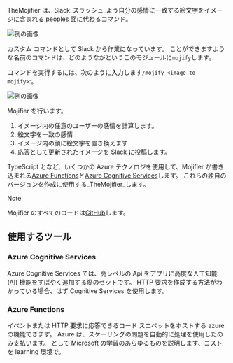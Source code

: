 TheMojifier は、Slack_スラッシュ_よう自分の感情に一致する絵文字をイメージに含まれる peoples 面に代わるコマンド。

![例の画像](/media-drafts/example-mojify-image.png)

カスタム コマンドとして Slack から作業になっています。 ことができますような名前のコマンドは、どのようながというこのモジュールに`mojify`します。

コマンドを実行するには、次のように入力します`/mojify <image to mojify>`:。

![例の画像](/media-drafts/9.slack-type-mojify.png)

Mojifier を行います。

  1.  イメージ内の任意のユーザーの感情を計算します。
  2.  絵文字を一致の感情
  3.  イメージ内の顔に絵文字を置き換えます
  4.  応答として更新されたイメージを Slack に投稿します。

TypeScript となど、いくつかの Azure テクノロジを使用して、Mojifier が書き込まれる[Azure Functions](https://azure.microsoft.com/services/functions/)と[Azure Cognitive Services](https://azure.microsoft.com/services/cognitive-services/)します。 これらの独自のバージョンを作成に使用する_TheMojifier_します。 

> [!NOTE] 
> Mojifier のすべてのコードは[GitHub](https://github.com/microsoftdocs/mslearn-the-mojifier)します。

## <a name="tools-youll-use"></a>使用するツール

### <a name="azure-cognitive-services"></a>Azure Cognitive Services

Azure Cognitive Services では、高レベルの Api をアプリに高度な人工知能 (AI) 機能をすばやく追加する際のセットです。 HTTP 要求を作成する方法がわかっている場合、はず Cognitive Services を使用します。

### <a name="azure-functions"></a>Azure Functions

イベントまたは HTTP 要求に応答できるコード スニペットをホストする azure の機能できます。 Azure は、スケーリングの問題を自動的に処理を使用したのみ支払います。 として Microsoft の学習のあらゆるものを説明します、コストを learning 環境で。
